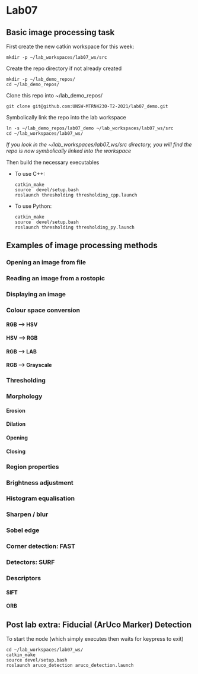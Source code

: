 # Lab07

## Basic image processing task
First create the new catkin workspace for this week:

  ```
  mkdir -p ~/lab_workspaces/lab07_ws/src
  ```

Create the repo directory if not already created

  ```
  mkdir -p ~/lab_demo_repos/
  cd ~/lab_demo_repos/
  ```

Clone this repo into ~/lab_demo_repos/
 
  `git clone git@github.com:UNSW-MTRN4230-T2-2021/lab07_demo.git`
 
Symbolically link the repo into the lab workspace

  ```
  ln -s ~/lab_demo_repos/lab07_demo ~/lab_workspaces/lab07_ws/src
  cd ~/lab_workspaces/lab07_ws/
  ```
*If you look in the ~/lab_workspaces/lab07_ws/src directory, you will find the repo is now symbolically linked into the workspace*

Then build the necessary executables
   
- To use C++:

  ```
  catkin_make
  source  devel/setup.bash
  roslaunch thresholding thresholding_cpp.launch
  ```

- To use Python:

  ```
  catkin_make
  source  devel/setup.bash
  roslaunch thresholding thresholding_py.launch
  ```

 ## Examples of image processing methods
 ### Opening an image from file
 ### Reading an image from a rostopic
 ### Displaying an image
 ### Colour space conversion
 #### RGB --> HSV
 #### HSV --> RGB
 #### RGB --> LAB
 #### RGB --> Grayscale
 ### Thresholding
 ### Morphology
 #### Erosion
 #### Dilation
 #### Opening
 #### Closing
 ### Region properties
 ### Brightness adjustment
 ### Histogram equalisation
 ### Sharpen / blur
 ### Sobel edge
 ### Corner detection: FAST
 ### Detectors: SURF
 ### Descriptors
 #### SIFT
 #### ORB
 

 ## Post lab extra: Fiducial (ArUco Marker) Detection

  To start the node (which simply executes then waits for keypress to exit)
  ``` 
  cd ~/lab_workspaces/lab07_ws/
  catkin_make
  source devel/setup.bash
  roslaunch aruco_detection aruco_detection.launch
  ```

